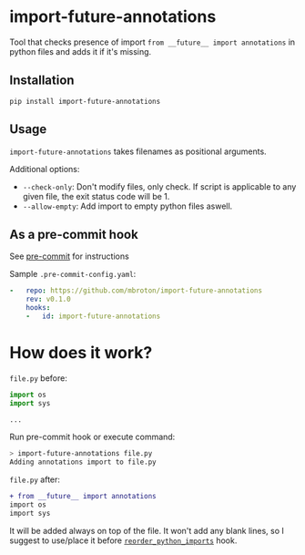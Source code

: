 # import-future-annotations

Tool that checks presence of import `from __future__ import annotations` in python files and adds it if it's missing.

## Installation

```
pip install import-future-annotations
```

## Usage

`import-future-annotations` takes filenames as positional arguments.

Additional options:
- `--check-only`: Don't modify files, only check. If script is applicable to any given file, the exit status code will be 1.
- `--allow-empty`: Add import to empty python files aswell.

## As a pre-commit hook

See [pre-commit](https://github.com/pre-commit/pre-commit) for instructions

Sample `.pre-commit-config.yaml`:
```yaml
-   repo: https://github.com/mbroton/import-future-annotations
    rev: v0.1.0
    hooks:
    -   id: import-future-annotations
```


# How does it work?

`file.py` before:
```python
import os
import sys

...
```
Run pre-commit hook or execute command:
```bash
> import-future-annotations file.py
Adding annotations import to file.py
```
`file.py` after:
```diff
+ from __future__ import annotations
import os
import sys
```
It will be added always on top of the file.
It won't add any blank lines, so I suggest to use/place it before [`reorder_python_imports`](https://github.com/asottile/reorder_python_imports) hook.
